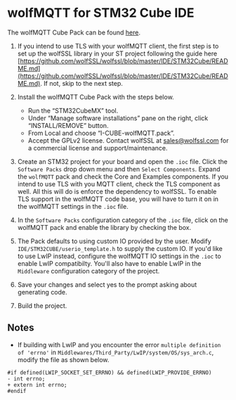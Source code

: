 # wolfMQTT for STM32 Cube IDE

The wolfMQTT Cube Pack can be found [here](https://www.wolfssl.com/files/ide/I-CUBE-wolfMQTT.pack).

1. If you intend to use TLS with your wolfMQTT client, the first step is to set up the wolfSSL library in your ST project following the guide here [https://github.com/wolfSSL/wolfssl/blob/master/IDE/STM32Cube/README.md](https://github.com/wolfSSL/wolfssl/blob/master/IDE/STM32Cube/README.md). If not, skip to the next step.

2. Install the wolfMQTT Cube Pack with the steps below.
    - Run the “STM32CubeMX” tool.
    - Under “Manage software installations” pane on the right, click “INSTALL/REMOVE” button.
    - From Local and choose “I-CUBE-wolfMQTT.pack”.
    - Accept the GPLv2 license. Contact wolfSSL at sales@wolfssl.com for a commercial license and support/maintenance.

3. Create an STM32 project for your board and open the `.ioc` file. Click the `Software Packs` drop down menu and then `Select Components`. Expand the `wolfMQTT` pack and check the Core and Examples components. If you intend to use TLS with you MQTT client, check the TLS component as well. All this will do is enforce the dependency to wolfSSL. To enable TLS support in the wolfMQTT code base, you will have to turn it on in the wolfMQTT settings in the `.ioc` file.

4. In the `Software Packs` configuration category of the `.ioc` file, click on the wolfMQTT pack and enable the library by checking the box.

5. The Pack defaults to using custom IO provided by the user. Modify `IDE/STM32CUBE/userio_template.h` to supply the custom IO. If you'd like to use LwIP instead, configure the wolfMQTT IO settings in the `.ioc` to enable LwIP compatibilty. You'll also have to enable LwIP in the `Middleware` configuration category of the project.

6. Save your changes and select yes to the prompt asking about generating code.

7. Build the project.

## Notes
- If building with LwIP and you encounter the error `multiple definition of 'errno'` in `Middlewares/Third_Party/LwIP/system/OS/sys_arch.c`, modify the file as shown below.
```
#if defined(LWIP_SOCKET_SET_ERRNO) && defined(LWIP_PROVIDE_ERRNO)
- int errno;
+ extern int errno;
#endif
```
